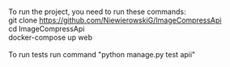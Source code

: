 To run the project, you need to run these commands: <br>
git clone https://github.com/NiewierowskiG/ImageCompressApi <br>
cd ImageCompressApi <br>
docker-compose up web<br><br>
To run tests run command "python manage.py test apii"
